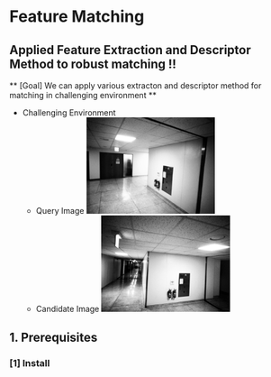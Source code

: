 # Feature Matching
## Applied Feature Extraction and Descriptor Method to robust matching !!
** [Goal] We can apply various extracton and descriptor method for matching in challenging environment **
- Challenging Environment 
   - Query Image 
      <img src="./query.png" width=50% height=50% title="Query Image"/>  
   - Candidate Image 
      <img src="./cand.png" width=50% height=50% title="Candidate Image"/>  

## 1. Prerequisites
### [1] Install 
